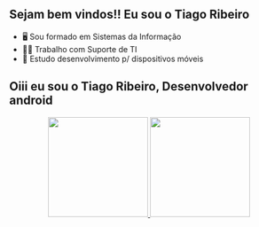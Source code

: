 ## Sejam bem vindos!! Eu sou o Tiago Ribeiro
- 🖥️ Sou formado em Sistemas da Informação
- 🧑‍💼 Trabalho com Suporte de TI
- 📱 Estudo desenvolvimento p/ dispositivos móveis

## Oiii eu sou o Tiago Ribeiro, Desenvolvedor android
<div align="center">
  <a href="https://github.com/tiagoribeiro2000">
  <img height="180em" src="https://github-readme-stats.vercel.app/api?username=tiagoribeiro&show_icons=true&theme=dark&include_all_commits=true&count_private=true"/>
  <img height="180em" src="https://github-readme-stats.vercel.app/api/top-langs/?username=tiagoribeiro&layout=compact&langs_count=7&theme=dark"/>
</div>

